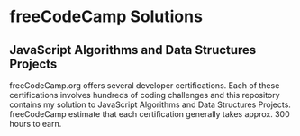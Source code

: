 # freeCodeCamp Solutions
## JavaScript Algorithms and Data Structures Projects

freeCodeCamp.org offers several developer certifications. Each of these certifications involves hundreds of coding challenges and this repository contains my solution to JavaScript Algorithms and Data Structures Projects. freeCodeCamp estimate that each certification generally takes approx. 300 hours to earn.

